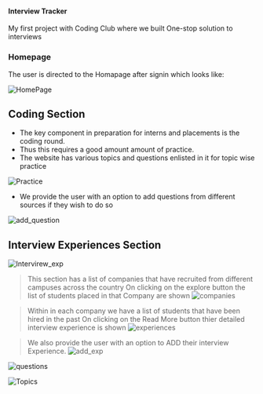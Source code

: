 #### Interview Tracker 
My first project with Coding Club where we built One-stop solution to interviews

### Homepage
The user is directed to the Homapage after signin which looks like:


![HomePage](https://user-images.githubusercontent.com/68590733/108620870-fd427d00-7454-11eb-83d9-9f673b3a10aa.png)

## Coding Section
* The key component in preparation for interns and placements is the coding round.
* Thus this requires a good amount amount of practice.
* The website has various topics and questions enlisted in it for topic wise practice 


![Practice](https://user-images.githubusercontent.com/68590733/108620896-1f3bff80-7455-11eb-9e80-a1cd799bb240.png)

* We provide the user with an option to add questions from different sources if they wish to do so


![add_question](https://user-images.githubusercontent.com/68590733/108620886-10554d00-7455-11eb-9912-b0166ae4fb23.png)



## Interview Experiences Section
![Intervirew_exp](https://user-images.githubusercontent.com/68590733/108620894-19461e80-7455-11eb-94c0-6c5d80dfa9ab.png)


> This section has a list of companies that have recruited from different campuses across the country 
> On clicking on the explore button the list of students placed in that Company are shown
![companies](https://user-images.githubusercontent.com/68590733/108620887-121f1080-7455-11eb-8888-ca926e2c432f.png)


> Within in each company we have a list of students that have been hired in the past
> On clicking on the Read More button thier detailed interview experience is shown
![experiences](https://user-images.githubusercontent.com/68590733/108620888-13503d80-7455-11eb-89c0-d8ac3a093161.png)


> We also provide the user with an option to ADD their interview Experience.
![add_exp](https://user-images.githubusercontent.com/68590733/108620883-0c292f80-7455-11eb-8af8-d75e374ab5d3.png)




![questions](https://user-images.githubusercontent.com/68590733/108620899-282cd100-7455-11eb-84a2-61e4dde80546.png)



![Topics](https://user-images.githubusercontent.com/68590733/108620900-295dfe00-7455-11eb-8eca-41dd59daddc1.png)

